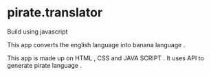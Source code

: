 # pirate.translator
Build using javascript 

This app converts the english language into banana language .

This app is made up on HTML , CSS and JAVA SCRIPT . It uses API to generate pirate language .
